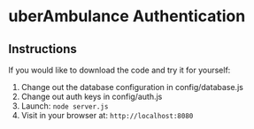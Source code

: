 # uberAmbulance Authentication

## Instructions

If you would like to download the code and try it for yourself:

1. Change out the database configuration in config/database.js
2. Change out auth keys in config/auth.js
3. Launch: `node server.js`
4. Visit in your browser at: `http://localhost:8080`